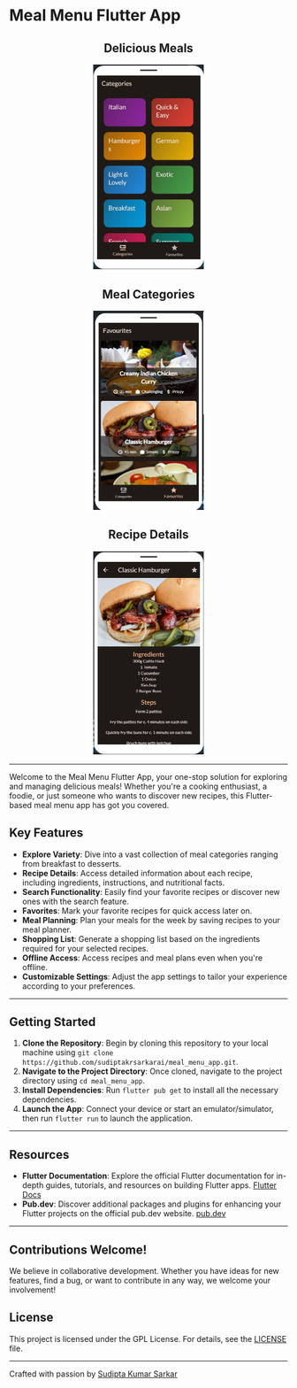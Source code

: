 # Meal Menu Flutter App

<div align="center">
  <h2>Delicious Meals</h2>
  <img src="meal_menu_logo.png" alt="Meal Menu Logo" width="200">
  <h2>Meal Categories</h2>
  <img src="meal_categories.png" alt="Meal Categories Screenshot" width="200">
  <h2>Recipe Details</h2>
  <img src="recipe_details.png" alt="Recipe Details Screenshot" width="200">
</div>

---

Welcome to the Meal Menu Flutter App, your one-stop solution for exploring and managing delicious meals! Whether you're a cooking enthusiast, a foodie, or just someone who wants to discover new recipes, this Flutter-based meal menu app has got you covered.

## Key Features

- **Explore Variety**: Dive into a vast collection of meal categories ranging from breakfast to desserts.
- **Recipe Details**: Access detailed information about each recipe, including ingredients, instructions, and nutritional facts.
- **Search Functionality**: Easily find your favorite recipes or discover new ones with the search feature.
- **Favorites**: Mark your favorite recipes for quick access later on.
- **Meal Planning**: Plan your meals for the week by saving recipes to your meal planner.
- **Shopping List**: Generate a shopping list based on the ingredients required for your selected recipes.
- **Offline Access**: Access recipes and meal plans even when you're offline.
- **Customizable Settings**: Adjust the app settings to tailor your experience according to your preferences.

---

## Getting Started

1. **Clone the Repository**: Begin by cloning this repository to your local machine using `git clone https://github.com/sudiptakrsarkarai/meal_menu_app.git`.
2. **Navigate to the Project Directory**: Once cloned, navigate to the project directory using `cd meal_menu_app`.
3. **Install Dependencies**: Run `flutter pub get` to install all the necessary dependencies.
4. **Launch the App**: Connect your device or start an emulator/simulator, then run `flutter run` to launch the application.

---

## Resources

- **Flutter Documentation**: Explore the official Flutter documentation for in-depth guides, tutorials, and resources on building Flutter apps.
  [Flutter Docs](https://flutter.dev/docs)
- **Pub.dev**: Discover additional packages and plugins for enhancing your Flutter projects on the official pub.dev website.
  [pub.dev](https://pub.dev/)

---

## Contributions Welcome!

We believe in collaborative development. Whether you have ideas for new features, find a bug, or want to contribute in any way, we welcome your involvement!

## License

This project is licensed under the GPL License. For details, see the [LICENSE](LICENSE) file.

---

Crafted with passion by [Sudipta Kumar Sarkar](https://github.com/sudiptakrsarkarai)
